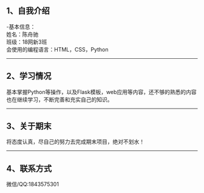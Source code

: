 ## 1、自我介绍
  -基本信息：  
    姓名：陈舟驰  
    班级：18网新3班  
    会使用的编程语言：HTML，CSS，Python  
    
***

## 2、学习情况
  基本掌握Python等操作，以及Flask模板，web应用等内容，还不够的熟悉的内容也在继续学习，不断完善和充实自己的知识。
  
***

## 3、关于期末
   将态度认真，尽自己的努力去完成期末项目，绝对不划水！
   
***

## 4、联系方式
  微信/QQ:1843575301
  
